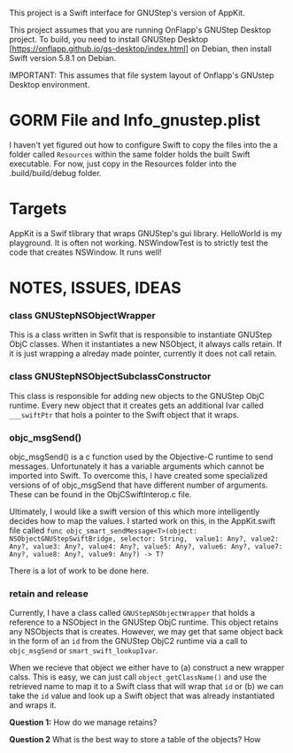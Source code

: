 This project is a Swift interface for GNUStep's version of AppKit. 

This project assumes that you are running OnFlapp's GNUStep Desktop project. To build, you need to install GNUStep Desktop [https://onflapp.github.io/gs-desktop/index.html] on Debian, then install Swift version 5.8.1 on Debian.

IMPORTANT: This assumes that file system layout of Onflapp's GNUstep Desktop environment. 

# GORM File and Info_gnustep.plist

I haven't yet figured out how to configure Swift to copy the files into the a folder called ```Resources``` within the same folder holds the built Swift executable. For now, just copy in the Resources folder into the .build/build/debug folder. 


# Targets
AppKit is a Swif tlibrary that wraps GNUStep's gui library. 
HelloWorld is my playground. It is often not working. 
NSWindowTest is to strictly test the code that creates NSWindow. It runs well!

# NOTES, ISSUES, IDEAS

### class GNUStepNSObjectWrapper
This is a class written in Swfit that is responsible to instantiate GNUStep ObjC classes. When it instantiates a new NSObject, it always calls retain. If it is just wrapping a alreday made pointer, currently it does not call retain. 

### class GNUStepNSObjectSubclassConstructor
This class is responsible for adding new objects to the GNUStep ObjC runtime. Every new object that it creates gets an additional Ivar called ```___swiftPtr``` that hols a pointer to the Swift object that it wraps.

### objc_msgSend()
objc_msgSend() is a c function used by the Objective-C runtime to send messages. Unfortunately it has a variable arguments which cannot be imported into Swift. To overcome this, I have created some specialized versions of of objc_msgSend that have different number of arguments. These can be found in the ObjCSwiftInterop.c file.

Ultimately, I would like a swift version of this which more intelligently decides how to map the values. I started work on this, in the AppKit.swift file called ```func objc_smart_sendMessage<T>(object: NSObjectGNUStepSwiftBridge, selector: String,  value1: Any?, value2: Any?, value3: Any?, value4: Any?, value5: Any?, value6: Any?, value7: Any?, value8: Any?, value9: Any?) -> T?```

There is a lot of work to be done here. 

### retain and release
Currently, I have a class called ```GNUStepNSObjectWrapper``` that holds a reference to a NSObject in the GNUStep ObjC runtime. This object retains any NSObjects that is creates. However, we may get that same object back in the form of an ```id``` from the GNUStep ObjC2 runtime via a call to ```objc_msgSend``` or ```smart_swift_lookupIvar```. 

When we recieve that object we either have to (a) construct a new wrapper calss. This is easy, we can just call ```object_getClassName()``` and use the retrieved name to map it to a Swift class that will wrap that ```id``` or (b) we can take the ```id``` value and look up a Swift object that was already instantiated and wraps it. 

**Question 1:**
How do we manage retains? 

**Question 2**
What is the best way to store a table of the objects? How 
